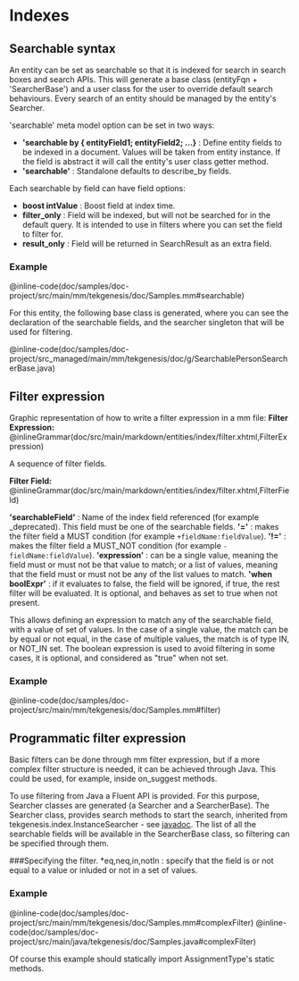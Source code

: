 # Indexes

## Searchable syntax

An entity can be set as searchable so that it is indexed for search in search boxes and search APIs. This will generate a base class (entityFqn + 'SearcherBase') and a user class for the user to override default search behaviours.
Every search of an entity should be managed by the entity's Searcher.

'searchable' meta model option can be set in two ways:

* **'searchable by { entityField1; entityField2; ...}** : Define entity fields to be indexed in a document. Values will be taken from entity instance. If the field is abstract it will call the entity's user class getter method.
* **'searchable'** : Standalone defaults to describe_by fields.

Each searchable by field can have field options:

- **boost intValue** : Boost field at index time.
- **filter_only** : Field will be indexed, but will not be searched for in the default query. It is intended to use in filters where you can set the field to filter for.
- **result_only** : Field will be returned in SearchResult as an extra field.

### Example

@inline-code(doc/samples/doc-project/src/main/mm/tekgenesis/doc/Samples.mm#searchable)

For this entity, the following base class is generated, where you can see the declaration of the searchable fields, and the searcher singleton that will be used for filtering.

@inline-code(doc/samples/doc-project/src_managed/main/mm/tekgenesis/doc/g/SearchablePersonSearcherBase.java)

## Filter expression

Graphic representation of how to write a filter expression in a mm file:
**Filter Expression:**
@inlineGrammar(doc/src/main/markdown/entities/index/filter.xhtml,FilterExpression)

A sequence of filter fields.

**Filter Field:**
@inlineGrammar(doc/src/main/markdown/entities/index/filter.xhtml,FilterField)

**'searchableField'** : Name of the index field referenced (for example _deprecated). This field must be one of the searchable fields.
**'='** : makes the filter field a MUST condition (for example ```+fieldName:fieldValue```).
**'!='** : makes the filter field a MUST_NOT condition (for example ```-fieldName:fieldValue```).
**'expression'** : can be a single value, meaning the field must or must not be that value to match; or a list of values, meaning that the field must or must not be any of the list values to match.
**'when boolExpr'** : if it evaluates to false, the field will be ignored, if true, the rest filter will be evaluated. It is optional, and behaves as set to true when not present.

This allows defining an expression to match any of the searchable field, with a value of set of values. In the case of a single value, the match can be by equal or not equal, in the case of multiple values, the match is of type IN, or NOT_IN set.
The boolean expression is used to avoid filtering in some cases, it is optional, and considered as "true" when not set. 

### Example

@inline-code(doc/samples/doc-project/src/main/mm/tekgenesis/doc/Samples.mm#filter)

## Programmatic filter expression

Basic filters can be done through mm filter expression, but if a more complex filter structure is needed, it can be achieved through Java. This could be used, for example, inside on_suggest methods.

To use filtering from Java a Fluent API is provided. 
For this purpose, Searcher classes are generated (a Searcher and a SearcherBase). 
The Searcher class, provides search methods to start the search, inherited from tekgenesis.index.InstanceSearcher - see [javadoc](../../javadoc/index.html). 
The list of all the searchable fields will be available in the SearcherBase class, so filtering can be specified through them.


###Specifying the filter.
*eq,neq,in,notIn : specify that the field is or not equal to a value or inluded or not in a set of values.


    
### Example
@inline-code(doc/samples/doc-project/src/main/mm/tekgenesis/doc/Samples.mm#complexFilter)
@inline-code(doc/samples/doc-project/src/main/java/tekgenesis/doc/Samples.java#complexFilter)

Of course this example should statically import AssignmentType's static methods.

